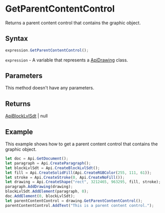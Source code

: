 # GetParentContentControl

Returns a parent content control that contains the graphic object.

## Syntax

```javascript
expression.GetParentContentControl();
```

`expression` - A variable that represents a [ApiDrawing](../ApiDrawing.md) class.

## Parameters

This method doesn't have any parameters.

## Returns

[ApiBlockLvlSdt](../../ApiBlockLvlSdt/ApiBlockLvlSdt.md) \| null

## Example

This example shows how to get a parent content control that contains the graphic object.

```javascript editor-
let doc = Api.GetDocument();
let paragraph = Api.CreateParagraph();
let blockLvlSdt = Api.CreateBlockLvlSdt();
let fill = Api.CreateSolidFill(Api.CreateRGBColor(255, 111, 61));
let stroke = Api.CreateStroke(0, Api.CreateNoFill());
let drawing = Api.CreateShape("rect", 3212465, 963295, fill, stroke);
paragraph.AddDrawing(drawing);
blockLvlSdt.AddElement(paragraph, 0);
doc.AddElement(0, blockLvlSdt);
let parentContentControl = drawing.GetParentContentControl();
parentContentControl.AddText("This is a parent content control.");
```
